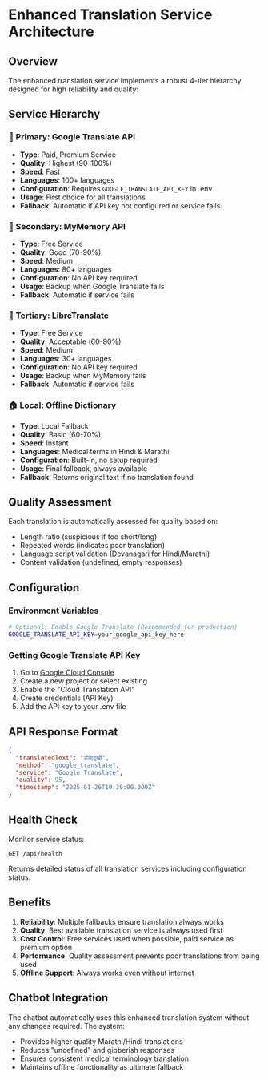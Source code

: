 # Enhanced Translation Service Architecture

## Overview
The enhanced translation service implements a robust 4-tier hierarchy designed for high reliability and quality:

## Service Hierarchy

### 🥇 Primary: Google Translate API
- **Type**: Paid, Premium Service
- **Quality**: Highest (90-100%)
- **Speed**: Fast
- **Languages**: 100+ languages
- **Configuration**: Requires `GOOGLE_TRANSLATE_API_KEY` in .env
- **Usage**: First choice for all translations
- **Fallback**: Automatic if API key not configured or service fails

### 🥈 Secondary: MyMemory API
- **Type**: Free Service
- **Quality**: Good (70-90%)
- **Speed**: Medium
- **Languages**: 80+ languages
- **Configuration**: No API key required
- **Usage**: Backup when Google Translate fails
- **Fallback**: Automatic if service fails

### 🥉 Tertiary: LibreTranslate
- **Type**: Free Service
- **Quality**: Acceptable (60-80%)
- **Speed**: Medium
- **Languages**: 30+ languages
- **Configuration**: No API key required
- **Usage**: Backup when MyMemory fails
- **Fallback**: Automatic if service fails

### 🏠 Local: Offline Dictionary
- **Type**: Local Fallback
- **Quality**: Basic (60-70%)
- **Speed**: Instant
- **Languages**: Medical terms in Hindi & Marathi
- **Configuration**: Built-in, no setup required
- **Usage**: Final fallback, always available
- **Fallback**: Returns original text if no translation found

## Quality Assessment
Each translation is automatically assessed for quality based on:
- Length ratio (suspicious if too short/long)
- Repeated words (indicates poor translation)
- Language script validation (Devanagari for Hindi/Marathi)
- Content validation (undefined, empty responses)

## Configuration

### Environment Variables
```bash
# Optional: Enable Google Translate (Recommended for production)
GOOGLE_TRANSLATE_API_KEY=your_google_api_key_here
```

### Getting Google Translate API Key
1. Go to [Google Cloud Console](https://console.cloud.google.com/)
2. Create a new project or select existing
3. Enable the "Cloud Translation API"
4. Create credentials (API Key)
5. Add the API key to your .env file

## API Response Format
```json
{
  "translatedText": "डोकेदुखी",
  "method": "google_translate",
  "service": "Google Translate", 
  "quality": 95,
  "timestamp": "2025-01-26T10:30:00.000Z"
}
```

## Health Check
Monitor service status:
```
GET /api/health
```

Returns detailed status of all translation services including configuration status.

## Benefits
1. **Reliability**: Multiple fallbacks ensure translation always works
2. **Quality**: Best available translation service is always used first
3. **Cost Control**: Free services used when possible, paid service as premium option
4. **Performance**: Quality assessment prevents poor translations from being used
5. **Offline Support**: Always works even without internet

## Chatbot Integration
The chatbot automatically uses this enhanced translation system without any changes required. The system:
- Provides higher quality Marathi/Hindi translations
- Reduces "undefined" and gibberish responses
- Ensures consistent medical terminology translation
- Maintains offline functionality as ultimate fallback